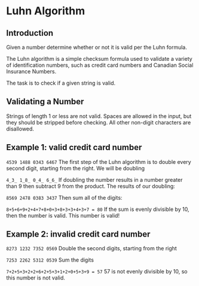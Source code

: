 # Luhn Algorithm

## Introduction
Given a number determine whether or not it is valid per the Luhn formula.

The Luhn algorithm is a simple checksum formula used to validate a variety of identification numbers, such as credit card numbers and Canadian Social Insurance Numbers.

The task is to check if a given string is valid.

## Validating a Number
Strings of length 1 or less are not valid. Spaces are allowed in the input, but they should be stripped before checking. All other non-digit characters are disallowed.

## Example 1: valid credit card number
`4539 1488 0343 6467`
The first step of the Luhn algorithm is to double every second digit, starting from the right. We will be doubling

`4_3_ 1_8_ 0_4_ 6_6_`
If doubling the number results in a number greater than 9 then subtract 9 from the product. The results of our doubling:

`8569 2478 0383 3437`
Then sum all of the digits:

`8+5+6+9+2+4+7+8+0+3+8+3+3+4+3+7 = 80`
If the sum is evenly divisible by 10, then the number is valid. This number is valid!

## Example 2: invalid credit card number
`8273 1232 7352 0569`
Double the second digits, starting from the right

`7253 2262 5312 0539`
Sum the digits

`7+2+5+3+2+2+6+2+5+3+1+2+0+5+3+9 = 57`
57 is not evenly divisible by 10, so this number is not valid.